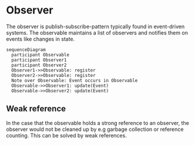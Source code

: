 # Observer

The observer is publish-subscribe-pattern typically found in event-driven systems.
The observable maintains a list of observers and notifies them on events like changes in state.

```mermaid
sequenceDiagram
  participant Observable
  participant Observer1
  participant Observer2
  Observer1->>Observable: register
  Observer2->>Observable: register
  Note over Observable: Event occurs in Observable
  Observable->>Observer1: update(Event)
  Observable->>Observer2: update(Event)
```
## Weak reference

In the case that the observable holds a strong reference to an observer,
the observer would not be cleaned up by e.g garbage collection or reference counting.
This can be solved by weak references. 
